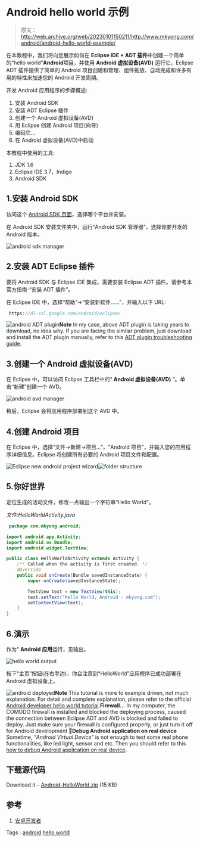 # Android hello world 示例

> 原文：<http://web.archive.org/web/20230101150211/http://www.mkyong.com/android/android-hello-world-example/>

在本教程中，我们将向您展示如何在 **Eclipse IDE + ADT 插件**中创建一个简单的“hello world”**Android**项目，并使用 **Android 虚拟设备(AVD)** 运行它。Eclipse ADT 插件提供了简单的 Android 项目创建和管理、组件拖放、自动完成和许多有用的特性来加速您的 Android 开发周期。

开发 Android 应用程序的步骤概述:

1.  安装 Android SDK
2.  安装 ADT Eclipse 插件
3.  创建一个 Android 虚拟设备(AVD)
4.  用 Eclipse 创建 Android 项目(向导)
5.  编码它…
6.  在 Android 虚拟设备(AVD)中启动

本教程中使用的工具:

1.  JDK 1.6
2.  Eclipse IDE 3.7，Indigo
3.  Android SDK

## 1.安装 Android SDK

访问这个 [Android SDK 页面](http://web.archive.org/web/20210421122722/https://developer.android.com/sdk/index.html)，选择哪个平台并安装。

在 Android SDK 安装文件夹中，运行“Android SDK 管理器”，选择你要开发的 Android 版本。

![android sdk manager](img/220d627ba993f539ad94543b3174f993.png "android-sdk-manager")

## 2.安装 ADT Eclipse 插件

要将 Android SDK 与 Eclipse IDE 集成，需要安装 Eclipse ADT 插件。请参考本官方指南-“安装 ADT 插件”。

在 Eclipse IDE 中，选择“帮助”->“安装新软件……”，并输入以下 URL:

```java
 https://dl-ssl.google.com/android/eclipse/ 
```

![android ADT plugin](img/cc6c01c7d3fc1fab346c3ebde9c9925a.png "android-adt-plugin")**Note**
In my case, above ADT plugin is taking years to download, no idea why. If you are facing the similar problem, just download and install the ADT plugin manually, refer to this [ADT plugin troubleshooting guide](http://web.archive.org/web/20210421122722/https://developer.android.com/sdk/eclipse-adt.html#troubleshooting).

## 3.创建一个 Android 虚拟设备(AVD)

在 Eclipse 中，可以访问 Eclipse 工具栏中的“ **Android 虚拟设备(AVD)** ”。单击“新建”创建一个 AVD。

![android avd manager](img/bb9294453b020bbd1e2487629971f3ce.png "android-avd-manager")

稍后，Eclipse 会将应用程序部署到这个 AVD 中。

## 4.创建 Android 项目

在 Eclipse 中，选择“文件->新建->项目…”，“Android 项目”，并输入您的应用程序详细信息。Eclipse 将创建所有必要的 Android 项目文件和配置。

![Eclipse new android project wizard](img/fe9d578e3a3fad9017285aebeb343560.png "android-new-project")![folder structure](img/b244f1c63cb46692de07d03bb8266c0a.png "android-hello-world")

## 5.你好世界

定位生成的活动文件，修改一点输出一个字符串“Hello World”。

*文件:HelloWorldActivity.java*

```java
 package com.mkyong.android;

import android.app.Activity;
import android.os.Bundle;
import android.widget.TextView;

public class HelloWorldActivity extends Activity {
    /** Called when the activity is first created. */
    @Override
    public void onCreate(Bundle savedInstanceState) {
        super.onCreate(savedInstanceState);

        TextView text = new TextView(this);
        text.setText("Hello World, Android - mkyong.com");
        setContentView(text);
    }
} 
```

## 6.演示

作为“ **Android 应用**运行，见输出。

![hello world output](img/816f38e6a32b8edf467b689bfb888f2f.png "android-hello-world-screen")

按下“主页”按钮(在右手边)，你会注意到“HelloWorld”应用程序已成功部署在 Android 虚拟设备上。

![android deployed](img/9cd4b4f1959c9e30954b518c6da90755.png "android-hello-world-icon")**Note**
This tutorial is more to example driven, not much explanation. For detail and complete explanation, please refer to the official [Android developer hello world tutorial](http://web.archive.org/web/20210421122722/https://developer.android.com/resources/tutorials/hello-world.html).**Firewall…**
In my computer, the COMODO firewall is installed and blocked the deploying process, caused the connection between Eclipse ADT and AVD is blocked and failed to deploy. Just make sure your firewall is configured properly, or just turn it off for Android development 🙂**Debug Android application on real device**
Sometime, “*Android Virtual Device*” is not enough to test some real phone functionalities, like led light, sensor and etc. Then you should refer to this [how to debug Android application on real device](http://web.archive.org/web/20210421122722/http://www.mkyong.com/android/android-debugging-on-real-device/).

## 下载源代码

Download it – [Android-HelloWorld.zip](http://web.archive.org/web/20210421122722/http://www.mkyong.com/wp-content/uploads/2011/11/Android-HelloWorld.zip) (15 KB)

## 参考

1.  [安卓开发者](http://web.archive.org/web/20210421122722/https://developer.android.com/index.html)

Tags : [android](http://web.archive.org/web/20210421122722/https://mkyong.com/tag/android/) [hello world](http://web.archive.org/web/20210421122722/https://mkyong.com/tag/hello-world/)<input type="hidden" id="mkyong-current-postId" value="10132">